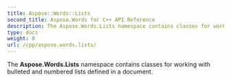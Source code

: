 ```yaml
---
title: Aspose::Words::Lists
second_title: Aspose.Words for C++ API Reference
description: The Aspose.Words.Lists namespace contains classes for working with bulleted and numbered lists defined in a document. 
type: docs
weight: 0
url: /cpp/aspose.words.lists/
---
```


The **Aspose.Words.Lists** namespace contains classes for working with bulleted and numbered lists defined in a document. 
